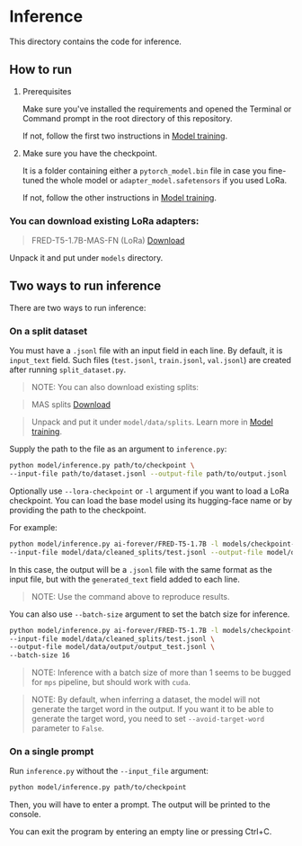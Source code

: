 # Inference

This directory contains the code for inference.

## How to run

1. Prerequisites

    Make sure you've installed the requirements and opened the Terminal or Command prompt
    in the root directory of this repository.

    If not, follow the first two instructions in [Model training](Model%20training.md).

2. Make sure you have the checkpoint.

    It is a folder containing either a `pytorch_model.bin` file in case you fine-tuned the whole
    model or `adapter_model.safetensors` if you used LoRa.

    If not, follow the other instructions in [Model training](Model%20training.md).

### You can download existing LoRa adapters:

> FRED-T5-1.7B-MAS-FN (LoRa)
> [Download](https://github.com/tatarinovst2/work-definition-modeling/issues/29)

Unpack it and put under `models` directory.

## Two ways to run inference

There are two ways to run inference:

### On a split dataset

You must have a `.jsonl` file with an input field in each line.
By default, it is `input_text` field.
Such files (`test.jsonl`, `train.jsonl`, `val.jsonl`) are created after running `split_dataset.py`.

> NOTE: You can also download existing splits:

> MAS splits [Download](https://github.com/tatarinovst2/work-definition-modeling/issues/27)

> Unpack and put it under `model/data/splits`. Learn more in [Model training](Model%20training.md).

Supply the path to the file as an argument to `inference.py`:

```bash
python model/inference.py path/to/checkpoint \
--input-file path/to/dataset.jsonl --output-file path/to/output.jsonl
```

Optionally use `--lora-checkpoint` or `-l` argument if you want to load a LoRa checkpoint.
You can load the base model using its hugging-face name or by providing the path to the checkpoint.

For example:

```bash
python model/inference.py ai-forever/FRED-T5-1.7B -l models/checkpoint-41000 \
--input-file model/data/cleaned_splits/test.jsonl --output-file model/data/output/output_test.jsonl
```

In this case, the output will be a `.jsonl` file with the same format as the input file,
but with the `generated_text` field added to each line.

> NOTE: Use the command above to reproduce results.

You can also use `--batch-size` argument to set the batch size for inference.

```bash
python model/inference.py ai-forever/FRED-T5-1.7B -l models/checkpoint-41000 \
--input-file model/data/cleaned_splits/test.jsonl \
--output-file model/data/output/output_test.jsonl \
--batch-size 16
```

> NOTE: Inference with a batch size of more than 1 seems to be bugged for `mps` pipeline,
> but should work with `cuda`.

> NOTE: By default, when inferring a dataset, the model will not generate the target word
> in the output. If you want it to be able to generate the target word, you need to set
> `--avoid-target-word` parameter to `False`.

### On a single prompt

Run `inference.py` without the `--input_file` argument:

```bash
python model/inference.py path/to/checkpoint
```

Then, you will have to enter a prompt.
The output will be printed to the console.

You can exit the program by entering an empty line or pressing Ctrl+C.
